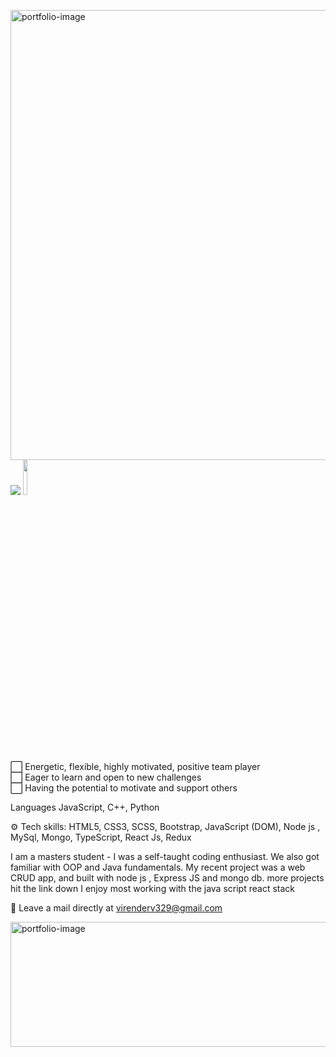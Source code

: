 <a href="https://virenv496.github.io/virender.codes/#/links" target="_blank"><img src="https://media.giphy.com/media/YuEhllLzlespOUqZF6/giphy.gif" align="right" alt="portfolio-image" width="720" height="auto"></a>
<a href="https://www.linkedin.com/in/virender-vishwakarma-952381176/" target="_blank"><img src="https://img.icons8.com/color/96/000000/linkedin-2.png"/></a>
<a href="https://leetcode.com/virenderv329/" target="_blank"><img src="https://miro.medium.com/max/333/1*1W0-bbmt4iiEpp_pPrS0VQ.png" width = "12%"/></a>





⬜️ Energetic, flexible, highly motivated, positive team player</br>
⬜️ Eager to learn and open to new challenges</br>
⬜️ Having the potential to motivate and support others</br>

Languages JavaScript, C++, Python

⚙️ Tech skills: HTML5, CSS3, SCSS, Bootstrap, JavaScript (DOM), Node js , MySql, Mongo, TypeScript, React Js, Redux

I am a masters student - I was a self-taught coding enthusiast.
We also got familiar with OOP and Java fundamentals. My recent project was a web CRUD app, and built with node js , Express JS and mongo db. more projects hit the link down   I enjoy most working with the java script react stack

📩 Leave a mail directly at virenderv329@gmail.com

<a href="https://virenv496.github.io/virender.codes/" target="_blank"><img src="https://camo.githubusercontent.com/d6a9fb6b11d8e28003840f1b5963f7c6dd5d3144ec5f8e65abe91f021ae731e7/68747470733a2f2f6d656469612d657870312e6c6963646e2e636f6d2f646d732f696d6167652f433445313641514653533136324368684353512f70726f66696c652d646973706c61796261636b67726f756e64696d6167652d736872696e6b5f3335305f313430302f302f313632323331313239343832313f653d3136333239363030303026763d6265746126743d4634595f5f75626a316956717a507a49774273696b5f54764a6c684155766b555731725f52524e4463764d" align="right" alt="portfolio-image" width="1000" height="200"></a>





